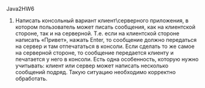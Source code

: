 Java2HW6

1. Написать консольный вариант клиент\серверного приложения, в котором пользователь может писать сообщения, 
как на клиентской стороне, так и на серверной. Т.е. если на клиентской стороне написать «Привет», нажать Enter, 
то сообщение должно передаться на сервер и там отпечататься в консоли. Если сделать то же самое на серверной стороне, 
то сообщение передается клиенту и печатается у него в консоли. 
Есть одна особенность, которую нужно учитывать: клиент или сервер может написать несколько сообщений подряд. 
Такую ситуацию необходимо корректно обработать.